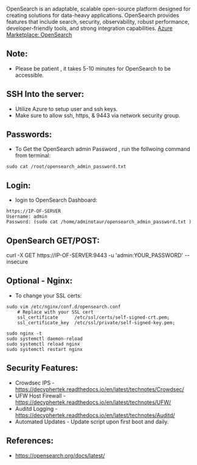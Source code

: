 OpenSearch is an adaptable, scalable open-source platform designed for creating solutions for data-heavy applications. OpenSearch provides features that include search, security, observability, robust performance, developer-friendly tools, and strong integration capabilities.  [Azure Marketplace: OpenSearch ](https://azuremarketplace.microsoft.com/en-us/marketplace/apps/decyphertek.opensearch?tab=Overview)

Note:
-----
* Please be patient , it takes 5-10 minutes for OpenSearch to be accessible. 

SSH Into the server:
--------------------
* Utilize Azure to setup user and ssh keys. 
* Make sure to allow ssh, https, & 9443 via network security group.

Passwords:
----------
* To Get the OpenSearch admin Password , run the follwoing command from terminal:
```
sudo cat /root/opensearch_admin_password.txt
```

Login:
------
* login to OpenSearch Dashboard:
```
https://IP-OF-SERVER
Username: admin
Password: (sudo cat /home/adminotaur/opensearch_admin_password.txt )
```

OpenSearch GET/POST:
--------------------
curl -X GET https://IP-OF-SERVER:9443 -u 'admin:YOUR_PASSWORD' --insecure

Optional - Nginx:
------
* To change your SSL certs:
```
sudo vim /etc/nginx/conf.d/opensearch.conf
    # Replace with your SSL cert
    ssl_certificate      /etc/ssl/certs/self-signed-crt.pem;
    ssl_certificate_key  /etc/ssl/private/self-signed-key.pem;

sudo nginx -t
sudo systemctl daemon-reload
sudo systemctl reload nginx
sudo systemctl restart nginx
```

Security Features:
------------------
* Crowdsec IPS - https://decyphertek.readthedocs.io/en/latest/technotes/Crowdsec/
* UFW Host Firewall - https://decyphertek.readthedocs.io/en/latest/technotes/UFW/
* Auditd Logging - https://decyphertek.readthedocs.io/en/latest/technotes/Auditd/
* Automated Updates - Update script upon first boot and daily.

References:
-----------
* https://opensearch.org/docs/latest/